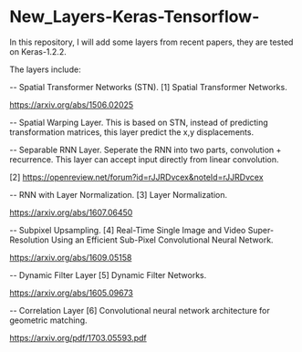 # New_Layers-Keras-Tensorflow-

In this repository, I will add some layers from recent papers, 
they are tested on Keras-1.2.2.  

The layers include:

-- Spatial Transformer Networks (STN).
[1] Spatial Transformer Networks. 

https://arxiv.org/abs/1506.02025

-- Spatial Warping Layer.
This is based on STN, instead of predicting transformation matrices, this layer predict the x,y displacements.

-- Separable RNN Layer.
Seperate the RNN into two parts, convolution + recurrence.
This layer can accept input directly from linear convolution.

[2] https://openreview.net/forum?id=rJJRDvcex&noteId=rJJRDvcex

-- RNN with Layer Normalization.
[3] Layer Normalization. 

https://arxiv.org/abs/1607.06450

-- Subpixel Upsampling.
[4] Real-Time Single Image and Video Super-Resolution Using an Efficient Sub-Pixel Convolutional Neural Network.

https://arxiv.org/abs/1609.05158

-- Dynamic Filter Layer
[5] Dynamic Filter Networks. 

https://arxiv.org/abs/1605.09673

-- Correlation Layer
[6] Convolutional neural network architecture for geometric matching. 

https://arxiv.org/pdf/1703.05593.pdf





